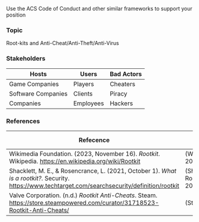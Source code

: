 Use the ACS Code of Conduct and other similar frameworks to support your position


### **Topic**
Root-kits and Anti-Cheat/Anti-Theft/Anti-Virus

### **Stakeholders**
| Hosts              | Users   | Bad Actors |
| ------------------ | ------- | ---------- |
| Game Companies     | Players | Cheaters   |
| Software Companies | Clients | Piracy           |
| Companies                   | Employees        | Hackers           |

### **References**
| Refecence                                                                                                                                           | In-text citation                |
| --------------------------------------------------------------------------------------------------------------------------------------------------- | ------------------------------- |
| Wikimedia Foundation. (2023, November 16). _Rootkit_. Wikipedia. https://en.wikipedia.org/wiki/Rootkit                                              | (Wikipedia, 2023)               |
| Shacklett, M. E., & Rosencrance, L. (2021, October 1). _What is a rootkit?_. Security. https://www.techtarget.com/searchsecurity/definition/rootkit | (Shacklett & Rosencrance, 2021) |
| Valve Corporation. (n.d.) *Rootkit Anti-Cheats*. Steam. https://store.steampowered.com/curator/31718523-Rootkit-Anti-Cheats/                                                                                                                                                    | (Steam, n.d.)                                |

